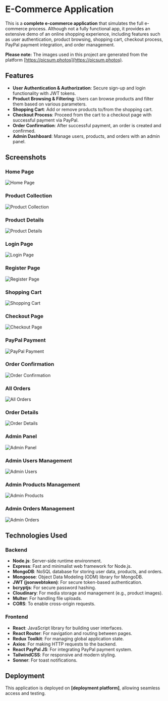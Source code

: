 # E-Commerce Application

This is a **complete e-commerce application** that simulates the full e-commerce process. Although not a fully functional app, it provides an extensive demo of an online shopping experience, including features such as user authentication, product browsing, shopping cart, checkout process, PayPal payment integration, and order management.

**Please note:** The images used in this project are generated from the platform [https://picsum.photos](https://picsum.photos).


## Features
- **User Authentication & Authorization**: Secure sign-up and login functionality with JWT tokens.  
- **Product Browsing & Filtering**: Users can browse products and filter them based on various parameters.
- **Shopping Cart**: Add or remove products to/from the shopping cart.  
- **Checkout Process**: Proceed from the cart to a checkout page with successful payment via PayPal.  
- **Order Confirmation**: After successful payment, an order is created and confirmed.  
- **Admin Dashboard**: Manage users, products, and orders with an admin panel.

## Screenshots

### Home Page
![Home Page](/frondend/public/e-home-full.png)

### Product Collection
![Product Collection](/frondend/public/e-collection.png)

### Product Details
![Product Details](/frondend/public/e-product-details.png)

### Login Page
![Login Page](/frondend/public/e-login.png)

### Register Page
![Register Page](/frondend/public/e-register.png)

### Shopping Cart
![Shopping Cart](/frondend/public/e-cart.png)

### Checkout Page
![Checkout Page](/frondend/public/e-checkout.png)

### PayPal Payment
![PayPal Payment](/frondend/public/e-paypal.png)

### Order Confirmation
![Order Confirmation](/frondend/public/e-order-confirmation.png)

### All Orders
![All Orders](/frondend/public/e-all-orders.png)

### Order Details
![Order Details](/frondend/public/e-order-details.png)

### Admin Panel
![Admin Panel](/frondend/public/e-admin.png)

### Admin Users Management
![Admin Users](/frondend/public/e-admin-users.png)

### Admin Products Management
![Admin Products](/frondend/public/e-admin-products.png)

### Admin Orders Management
![Admin Orders](/frondend/public/e-admin-orders.png)

## Technologies Used

### Backend
- **Node.js**: Server-side runtime environment.  
- **Express**: Fast and minimalist web framework for Node.js.  
- **MongoDB**: NoSQL database for storing user data, products, and orders.  
- **Mongoose**: Object Data Modeling (ODM) library for MongoDB.  
- **JWT (jsonwebtoken)**: For secure token-based authentication.  
- **bcryptjs**: For secure password hashing.  
- **Cloudinary**: For media storage and management (e.g., product images).  
- **Multer**: For handling file uploads.  
- **CORS**: To enable cross-origin requests.  

### Frontend
- **React**: JavaScript library for building user interfaces.  
- **React Router**: For navigation and routing between pages.  
- **Redux Toolkit**: For managing global application state.  
- **Axios**: For making HTTP requests to the backend.  
- **React PayPal JS**: For integrating PayPal payment system.  
- **TailwindCSS**: For responsive and modern styling.  
- **Sonner**: For toast notifications.  

## Deployment
This application is deployed on **[deployment platform]**, allowing seamless access and testing.
